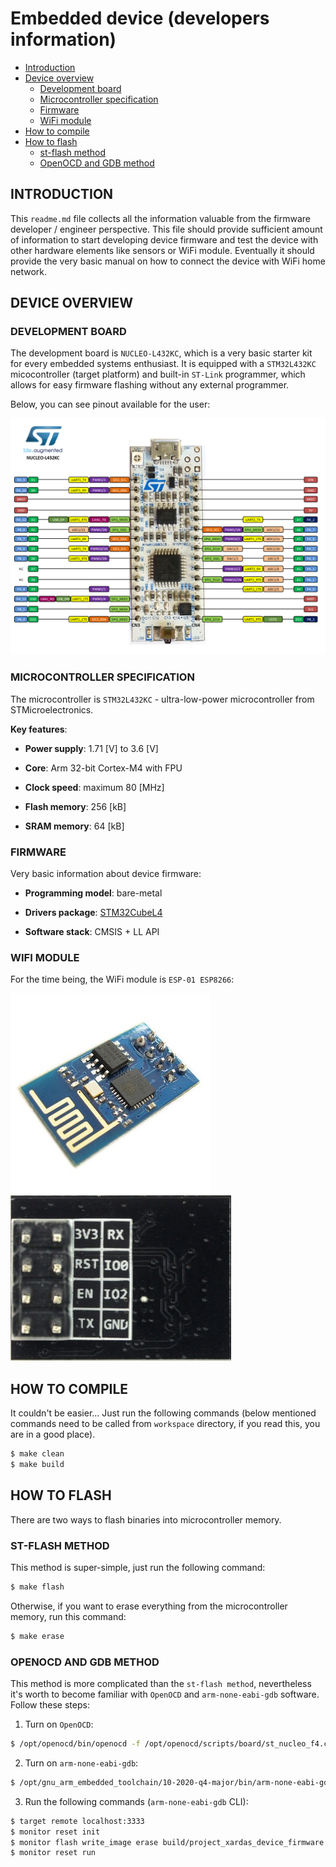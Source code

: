 # Embedded device (developers information)

- [Introduction](#introduction)
- [Device overview](#device-overview)
    - [Development board](#development-board)
    - [Microcontroller specification](#microcontroller-specification)
    - [Firmware](#firmware)
    - [WiFi module](#wifi-module)
- [How to compile](#how-to-compile)
- [How to flash](#how-to-flash)
    - [st-flash method](#st-flash-method)
    - [OpenOCD and GDB method](#openocd-and-gdb-method)



## INTRODUCTION

This `readme.md` file collects all the information valuable from the firmware
developer / engineer perspective. This file should provide sufficient amount
of information to start developing device firmware and test the device with
other hardware elements like sensors or WiFi module. Eventually it should
provide the very basic manual on how to connect the device with WiFi home
network.



## DEVICE OVERVIEW

### DEVELOPMENT BOARD

The development board is `NUCLEO-L432KC`, which is a very basic starter kit for
every embedded systems enthusiast. It is equipped with a `STM32L432KC`
micocontroller (target platform) and built-in `ST-Link` programmer, which
allows for easy firmware flashing without any external programmer.

Below, you can see pinout available for the user:

![NUCLEO-L432KC pinout](../images/nucleo_l432kc_pinout.png)


### MICROCONTROLLER SPECIFICATION

The microcontroller is `STM32L432KC` - ultra-low-power microcontroller from
STMicroelectronics.

**Key features**:

- **Power supply**: 1.71 [V] to 3.6 [V]

- **Core**: Arm 32-bit Cortex-M4 with FPU

- **Clock speed**: maximum 80 [MHz]

- **Flash memory**: 256 [kB]

- **SRAM memory**: 64 [kB]


### FIRMWARE

Very basic information about device firmware:

- **Programming model**: bare-metal

- **Drivers package**: [STM32CubeL4](https://www.st.com/en/embedded-software/stm32cubel4.html)

- **Software stack**: CMSIS + LL API


### WIFI MODULE

For the time being, the WiFi module is `ESP-01 ESP8266`:

![WiFi module ESP-01 ESP8266](../images/wifi_module_esp01_esp8266.jpg)
![WiFi module ESP-01 ESP8266 pinout](../images/wifi_module_esp01_esp8266_pinout.png)



## HOW TO COMPILE

It couldn't be easier... Just run the following commands (below mentioned
commands need to be called from `workspace` directory, if you read this, you
are in a good place).

```sh
$ make clean
$ make build
```



## HOW TO FLASH

There are two ways to flash binaries into microcontroller memory.

### ST-FLASH METHOD

This method is super-simple, just run the following command:

```sh
$ make flash
```

Otherwise, if you want to erase everything from the microcontroller memory, run
this command:

```sh
$ make erase
```


### OPENOCD AND GDB METHOD

This method is more complicated than the `st-flash method`, nevertheless it's
worth to become familiar with `OpenOCD` and `arm-none-eabi-gdb` software.
Follow these steps:

1. Turn on `OpenOCD`:

```sh
$ /opt/openocd/bin/openocd -f /opt/openocd/scripts/board/st_nucleo_f4.cfg
```

2. Turn on `arm-none-eabi-gdb`:

```sh
$ /opt/gnu_arm_embedded_toolchain/10-2020-q4-major/bin/arm-none-eabi-gdb
```

3. Run the following commands (`arm-none-eabi-gdb` CLI):

```sh
$ target remote localhost:3333
$ monitor reset init
$ monitor flash write_image erase build/project_xardas_device_firmware.hex
$ monitor reset run
```

